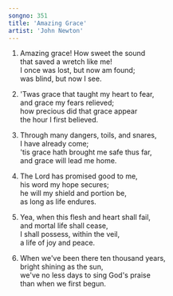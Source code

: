 ```yaml
---
songno: 351
title: 'Amazing Grace'
artist: 'John Newton'
---
```

1. Amazing grace! How sweet the sound  
that saved a wretch like me!  
I once was lost, but now am found;  
was blind, but now I see.  
  
2. 'Twas grace that taught my heart to fear,  
and grace my fears relieved;  
how precious did that grace appear  
the hour I first believed.  
  
3. Through many dangers, toils, and snares,  
I have already come;  
'tis grace hath brought me safe thus far,  
and grace will lead me home.  
  
4. The Lord has promised good to me,  
his word my hope secures;  
he will my shield and portion be,  
as long as life endures.  
  
5. Yea, when this flesh and heart shall fail,  
and mortal life shall cease,  
I shall possess, within the veil,  
a life of joy and peace.  
  
6. When we've been there ten thousand years,  
bright shining as the sun,  
we've no less days to sing God's praise  
than when we first begun.  
